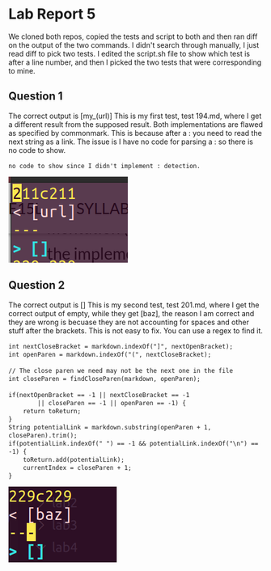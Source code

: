 # Lab Report 5
We cloned both repos, copied the tests and script to both and then ran diff on the output of the two commands.
I didn't search through manually, I just read diff to pick two tests. I edited the script.sh file to show which test is after a line number, and then I picked the two tests that were corresponding to mine.

## Question 1

The correct output is [my_(url)]
This is my first test, test 194.md, where I get a different result from the supposed result. Both implementations are flawed as specified by commonmark. This is because after a : you need to read the next string as a link.
The issue is I have no code for parsing a : so there is no code to show.
``` 
no code to show since I didn't implement : detection.
```

![Image](Pic1.png)


## Question 2

The correct output is []
This is my second test, test 201.md, where I get the correct output of empty, while they get [baz], the reason I am correct and they are wrong is becuase they are not accounting for spaces and other stuff after the brackets. This is not easy to fix. You can use a regex to find it.
```
int nextCloseBracket = markdown.indexOf("]", nextOpenBracket);
int openParen = markdown.indexOf("(", nextCloseBracket);

// The close paren we need may not be the next one in the file
int closeParen = findCloseParen(markdown, openParen);

if(nextOpenBracket == -1 || nextCloseBracket == -1
        || closeParen == -1 || openParen == -1) {
    return toReturn;
}
String potentialLink = markdown.substring(openParen + 1, closeParen).trim();
if(potentialLink.indexOf(" ") == -1 && potentialLink.indexOf("\n") == -1) {
    toReturn.add(potentialLink);
    currentIndex = closeParen + 1;
}
```

![Image](Pic2.png)
